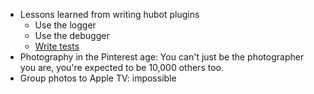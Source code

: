* Lessons learned from writing hubot plugins
    * Use the logger
    * Use the debugger
    * [Write tests](http://ngs.io/2014/06/13/tdd-hubot-scripts/)
* Photography in the Pinterest age: You can't just be the photographer you are, you're expected to be 10,000 others too.
* Group photos to Apple TV: impossible
